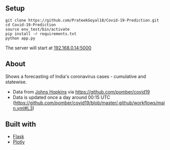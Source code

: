## Setup
~~~
git clone https://github.com/PrateekGoyal18/Covid-19-Prediction.git
cd Covid-19-Prediction
source env_test/bin/activate
pip install -r requirements.txt
python app.py
~~~
The server will start at [192.168.0.14:5000](http://192.168.0.14:5000)

## About
Shows a forecasting of India's coronavirus cases - cumulative and statewise.
- Data from [Johns Hopkins](https://github.com/CSSEGISandData/COVID-19) via https://github.com/pomber/covid19
- Data is updated once a day around 00:15 UTC (https://github.com/pomber/covid19/blob/master/.github/workflows/main.yml#L3)

## Built with
- [Flask](https://flask.palletsprojects.com/en/1.1.x/)
- [Plotly](https://plotly.com/)
